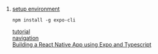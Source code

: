 1. [setup environment](https://reactnative.dev/docs/environment-setup)  
    ```
    npm install -g expo-cli
    ```
    [tutorial](https://reactnative.dev/docs/tutorial)  
    [navigation](https://github.com/wix/react-native-navigation)  
    [Building a React Native App using Expo and Typescript](https://blog.expo.io/building-a-react-native-app-using-expo-and-typescript-part-1-a81b6970bb82)  